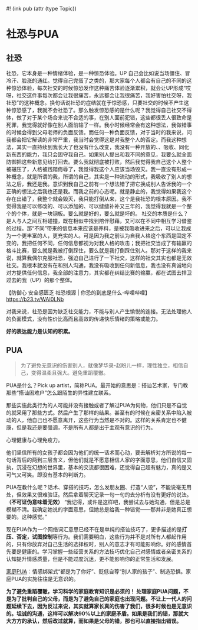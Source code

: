#! (ink pub (attr (type Topic))



# 社恐与PUA

## 社恐
社恐，它本身是一种情绪体验，是一种惊恐体验。UP
自己会比如说当场僵住、冒冷汗、脸涨的通红。觉得自己完蛋了之类的，那大家每个人都会有自己的不同的这种惊恐体验，每次社交的时候惊恐发作这种痛苦体验逐渐累积，就会让UP形成“哎呀，社交这件事每次都会让我很痛苦，永远都会让我很痛苦，我好害怕社交呀，我社恐”的这种概念。换句话说社恐的症结就在于惊恐感，只要社交的时候不产生这种惊恐感了，我就不会社恐了。那么触发惊恐感的是什么呢？我觉得自己社交不得体，做了对于某个场合来说不合适的事，在别人面前犯错，这些都很丢人很致命是死罪，我觉得就好像在别人面前输了一样。我小时候经常会有这种想法，我做错事的时候会得到父母老师的负面反馈。而任何一种负面反馈，对于当时的我来说，问我都会把它解读的非常严重，我当时会觉得这是对我整个人的否定。而我这种想法，其实一直持续到我长大了也没有什么改变，我没有一种开放的、、吸收、同化新东西的能力，我只会固守我自己。如果别人提出和我不同的意见，我要么就全面防御把这些新意见给打回去。要么我就彻底被打败，然后我觉得我自己这个人整个被碾压了，人格被践踏侮辱了，我觉得我这个人应该当场毁灭。我一直没有形成一种概念，就是所谓的我，所谓的自己，其实是一种流动的形式，我吸收了别人的想法之后，我还是我。意识到我自己之前有一个想法错了把它换成别人告诉我的一个正确的想法之后我也还是我。而我之前的心态呢。就是静止的，我觉得如果我这个存在出错了，我整个就会毁灭，我只能打倒从来，这个是我社恐的根本原因。我不觉得我是可以修改的、可以添加的、可以缝缝补补又三年的，我觉得我就是一个整个的个体，就是一块钢板。要么就是好的，要么就是坏的。
社交的本质是什么？是人与人之间互相碰撞，既在相似中找到陪伴慰藉，又可以在不同中相互学习借鉴的过程。那“不同”带来的信息本来应该是养料，是被我吸收进来之后，可以让我成为一个更丰富的人，更充实的人。可是因为我之前认为自我人格这个东西是固定不变的，我把任何不同，任何信息都视为对我人格的攻击；我把社交当成了有输赢的格斗比赛，要么就是我被打倒踩住，要么就是我打倒踩住别人。那对于这样的我来说，就算我偶尔克服社恐，强迫自己进行了一下社交，这样的社交其实也都是无效社交。我根本就没有在和别人沟通，我没有吸收到任何新信息，我也没有真诚地向对方提供任何信息，我全部的注意力，其实都在纠结比赛的输赢，都在试图去捍卫过去的我（UP）的那个整体。



【防御心 安全感匮乏 社恐根源 | 你恐的到底是什么-哔哩哔哩】 https://b23.tv/WAI0LNb


对我来说，社恐是因为缺乏社交能力，不能与别人产生愉悦的连接。无法处理他人的负面模式，没有性价比高而且高效的传递快乐情绪的策略或能力。

**好的表达能力是认知的积累。**


## PUA

>为了避免无意识的伤害别人，就像梦华录-赵盼儿一样，理性独立，相信自己，变得温柔且强大。避免重蹈覆辙。

PUA是什么？Pick up artist，简称PUA。最开始的意思是：搭讪艺术家，专门教那些“搭讪困难户”怎么跟陌生的异性建立联系。

 那些实施此类行为的人可能并没有接触或者了解过PUA为何物，他们只是不自觉的就采用了那些方式。然后产生了那样的结果。甚至有的时候在亲密关系中陷入被动的人，他自己也不愿意离开，这些行为当然是不对的。这样的关系肯定也不健康，但是我还是要强调，不是所有人都是出于主观有意识的行为。

心理健康与心理免疫力。

他们坚信所有的女孩子都会因为他们的统一话术而心动，要去解析对方所说的每一句话背后的两到三层含义，但他们就是不愿意相信人家的字面意思，他们自信又固执，沉浸在幻想的世界里，基本的交流都很困难，还觉得自己超有魅力，真的是又可气又可笑。即没有基本的判断力。


PUA在教什么呢？话术、穿搭的技巧，怎么发朋友圈、打造“人设”，不能说毫无用处，但效果又很难验证。然后拿着聊天记录一句一句的去分析有没有更好的说法。**（不可证伪意味着无效）**
“我记得，或许是这样吧，我尝试去与她沟通，但是总是模糊不清。我确定她说的字面意思，但她总是给我一种错觉——那并非是她真正想要的。这种感觉。”

现在PUA作为一个网络词汇意思已经不在是单纯的搭讪技巧了，更多描述的是**打压、否定，试图控制**等行为。我们需要明白，这些行为并不是对所有人都起作用的，只有你放弃对自己生活的选择权时，别人的意志才有可能影响你。好的感情首先要是健康的。学习掌握一些经营关系的方法技巧优化自己对感情或者亲密关系的认知提升情感质量，但是不能过度沉迷，更不能影响你的正常生活和发展。

[家庭PUA](https://www.bilibili.com/video/BV1Nv411j7Xz?share_source=copy_web)：情感绑架式“都是为了你好”、贬低自尊“别人家的孩子”、制造恐惧。家庭PUA的实施往往是无意识的。

**为了避免重蹈覆辙，学习科学的家庭教育知识是必须的！ 处理家庭PUA问题，不是为了批判自己的父母，而是为了避免自己的家庭也出现问题。不让上一代人的问题延续下去，因为反过来说，其实就算家长真的伤害了我们，很多时候也是无意识的。坦诚的沟通，这样可以解决90%以上的家庭矛盾。如果是我们的错，那就大大方方的承认，然后改过就算，而如果是父母的错，那也可以直接指出错误。**
